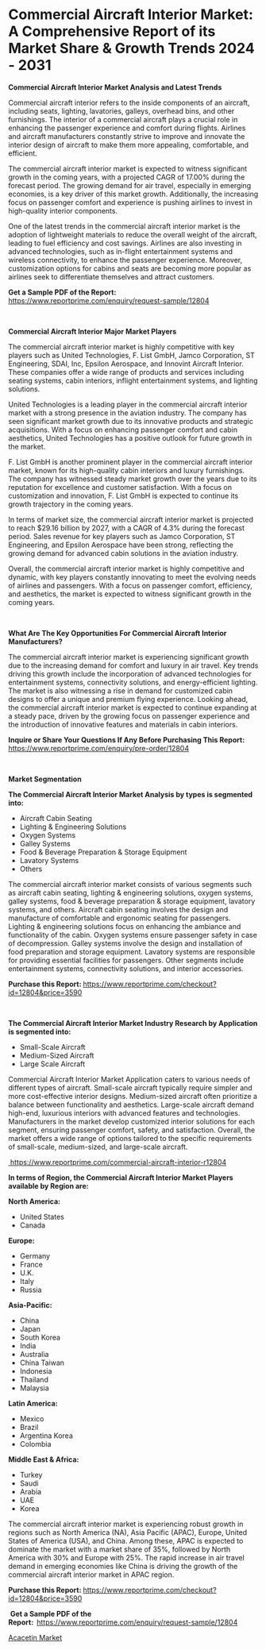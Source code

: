 <p><h1>Commercial Aircraft Interior Market: A Comprehensive Report of its Market Share & Growth Trends 2024 - 2031</h1></p><p><strong>Commercial Aircraft Interior Market Analysis and Latest Trends</strong></p>
<p><p>Commercial aircraft interior refers to the inside components of an aircraft, including seats, lighting, lavatories, galleys, overhead bins, and other furnishings. The interior of a commercial aircraft plays a crucial role in enhancing the passenger experience and comfort during flights. Airlines and aircraft manufacturers constantly strive to improve and innovate the interior design of aircraft to make them more appealing, comfortable, and efficient.</p><p>The commercial aircraft interior market is expected to witness significant growth in the coming years, with a projected CAGR of 17.00% during the forecast period. The growing demand for air travel, especially in emerging economies, is a key driver of this market growth. Additionally, the increasing focus on passenger comfort and experience is pushing airlines to invest in high-quality interior components.</p><p>One of the latest trends in the commercial aircraft interior market is the adoption of lightweight materials to reduce the overall weight of the aircraft, leading to fuel efficiency and cost savings. Airlines are also investing in advanced technologies, such as in-flight entertainment systems and wireless connectivity, to enhance the passenger experience. Moreover, customization options for cabins and seats are becoming more popular as airlines seek to differentiate themselves and attract customers.</p></p>
<p><strong>Get a Sample PDF of the Report:&nbsp;</strong> <a href="https://www.reportprime.com/enquiry/request-sample/12804">https://www.reportprime.com/enquiry/request-sample/12804</a></p>
<p>&nbsp;</p>
<p><strong>Commercial Aircraft Interior Major Market Players</strong></p>
<p><p>The commercial aircraft interior market is highly competitive with key players such as United Technologies, F. List GmbH, Jamco Corporation, ST Engineering, SDAI, Inc, Epsilon Aerospace, and Innovint Aircraft Interior. These companies offer a wide range of products and services including seating systems, cabin interiors, inflight entertainment systems, and lighting solutions.</p><p>United Technologies is a leading player in the commercial aircraft interior market with a strong presence in the aviation industry. The company has seen significant market growth due to its innovative products and strategic acquisitions. With a focus on enhancing passenger comfort and cabin aesthetics, United Technologies has a positive outlook for future growth in the market.</p><p>F. List GmbH is another prominent player in the commercial aircraft interior market, known for its high-quality cabin interiors and luxury furnishings. The company has witnessed steady market growth over the years due to its reputation for excellence and customer satisfaction. With a focus on customization and innovation, F. List GmbH is expected to continue its growth trajectory in the coming years.</p><p>In terms of market size, the commercial aircraft interior market is projected to reach $29.16 billion by 2027, with a CAGR of 4.3% during the forecast period. Sales revenue for key players such as Jamco Corporation, ST Engineering, and Epsilon Aerospace have been strong, reflecting the growing demand for advanced cabin solutions in the aviation industry.</p><p>Overall, the commercial aircraft interior market is highly competitive and dynamic, with key players constantly innovating to meet the evolving needs of airlines and passengers. With a focus on passenger comfort, efficiency, and aesthetics, the market is expected to witness significant growth in the coming years.</p></p>
<p>&nbsp;</p>
<p><strong>What Are The Key Opportunities For Commercial Aircraft Interior Manufacturers?</strong></p>
<p><p>The commercial aircraft interior market is experiencing significant growth due to the increasing demand for comfort and luxury in air travel. Key trends driving this growth include the incorporation of advanced technologies for entertainment systems, connectivity solutions, and energy-efficient lighting. The market is also witnessing a rise in demand for customized cabin designs to offer a unique and premium flying experience. Looking ahead, the commercial aircraft interior market is expected to continue expanding at a steady pace, driven by the growing focus on passenger experience and the introduction of innovative features and materials in cabin interiors.</p></p>
<p><strong>Inquire or Share Your Questions If Any Before Purchasing This Report:</strong> <a href="https://www.reportprime.com/enquiry/pre-order/12804">https://www.reportprime.com/enquiry/pre-order/12804</a></p>
<p>&nbsp;</p>
<p><strong>Market Segmentation</strong></p>
<p><strong>The Commercial Aircraft Interior Market Analysis by types is segmented into:</strong></p>
<p><ul><li>Aircraft Cabin Seating</li><li>Lighting & Engineering Solutions</li><li>Oxygen Systems</li><li>Galley Systems</li><li>Food & Beverage Preparation & Storage Equipment</li><li>Lavatory Systems</li><li>Others</li></ul></p>
<p><p>The commercial aircraft interior market consists of various segments such as aircraft cabin seating, lighting & engineering solutions, oxygen systems, galley systems, food & beverage preparation & storage equipment, lavatory systems, and others. Aircraft cabin seating involves the design and manufacture of comfortable and ergonomic seating for passengers. Lighting & engineering solutions focus on enhancing the ambiance and functionality of the cabin. Oxygen systems ensure passenger safety in case of decompression. Galley systems involve the design and installation of food preparation and storage equipment. Lavatory systems are responsible for providing essential facilities for passengers. Other segments include entertainment systems, connectivity solutions, and interior accessories.</p></p>
<p><strong>Purchase this Report:&nbsp;</strong><a href="https://www.reportprime.com/checkout?id=12804&price=3590">https://www.reportprime.com/checkout?id=12804&price=3590</a></p>
<p>&nbsp;</p>
<p><strong>The Commercial Aircraft Interior Market Industry Research by Application is segmented into:</strong></p>
<p><ul><li>Small-Scale Aircraft</li><li>Medium-Sized Aircraft</li><li>Large Scale Aircraft</li></ul></p>
<p><p>Commercial Aircraft Interior Market Application caters to various needs of different types of aircraft. Small-scale aircraft typically require simpler and more cost-effective interior designs. Medium-sized aircraft often prioritize a balance between functionality and aesthetics. Large-scale aircraft demand high-end, luxurious interiors with advanced features and technologies. Manufacturers in the market develop customized interior solutions for each segment, ensuring passenger comfort, safety, and satisfaction. Overall, the market offers a wide range of options tailored to the specific requirements of small-scale, medium-sized, and large-scale aircraft.</p></p>
<p><a href="https://www.reportprime.com/commercial-aircraft-interior-r12804">&nbsp;https://www.reportprime.com/commercial-aircraft-interior-r12804</a></p>
<p><strong>In terms of Region, the Commercial Aircraft Interior Market Players available by Region are:</strong></p>
<p>
    <p> <strong> North America: </strong>
        <ul>
            <li>United States</li>
            <li>Canada</li>
        </ul>
        </p> 
    <p> <strong> Europe: </strong>
        <ul>
            <li>Germany</li>
            <li>France</li>
            <li>U.K.</li>
            <li>Italy</li>
            <li>Russia</li>
        </ul>
        </p> 
    <p> <strong> Asia-Pacific: </strong>
        <ul>
            <li>China</li>
            <li>Japan</li>
            <li>South Korea</li>
            <li>India</li>
            <li>Australia</li>
            <li>China Taiwan</li>
            <li>Indonesia</li>
            <li>Thailand</li>
            <li>Malaysia</li>
        </ul>
        </p> 
    <p> <strong> Latin America: </strong>
        <ul>
            <li>Mexico</li>
            <li>Brazil</li>
            <li>Argentina Korea</li>
            <li>Colombia</li>
        </ul>
        </p> 
    <p> <strong> Middle East & Africa: </strong>
        <ul>
            <li>Turkey</li>
            <li>Saudi</li>
            <li>Arabia</li>
            <li>UAE</li>
            <li>Korea</li>
        </ul>
    </p>
    </p>
<p><p>The commercial aircraft interior market is experiencing robust growth in regions such as North America (NA), Asia Pacific (APAC), Europe, United States of America (USA), and China. Among these, APAC is expected to dominate the market with a market share of 35%, followed by North America with 30% and Europe with 25%. The rapid increase in air travel demand in emerging economies like China is driving the growth of the commercial aircraft interior market in APAC region.</p></p>
<p><strong>Purchase this Report: </strong><a href="https://www.reportprime.com/checkout?id=12804&price=3590">https://www.reportprime.com/checkout?id=12804&price=3590</a></p>
<p>&nbsp;<strong>Get a Sample PDF of the Report:&nbsp;&nbsp;</strong><a href="https://www.reportprime.com/enquiry/request-sample/12804">https://www.reportprime.com/enquiry/request-sample/12804</a></p>
<p><strong></strong></p>
<p><p><a href="https://eight-handstand-8fb.notion.site/Acacetin-Market-with-the-goal-of-estimating-the-market-size-and-future-growth-potential-of-various-m-6cf17aef719347ec9f30d88084651c34">Acacetin Market</a></p></p>